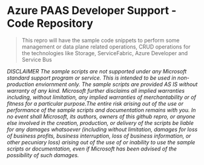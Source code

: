 # Azure PAAS Developer Support - Code Repository

> This repro will have the sample code snippets to perform some management or data plane related operations, CRUD operations for the technologies like Storage, ServiceFabric, Azure Developer and Service Bus 

*DISCLAIMER
The sample scripts are not supported under any Microsoft standard support program or service. This is intended to be used in non-production enviornment only.
The sample scripts are provided AS IS without warranty of any kind. Microsoft further disclaims all implied warranties including, without limitation, 
any implied warranties of merchantability or of fitness for a particular purpose.The entire risk arising out of the use or performance of the sample 
scripts and documentation remains with you. In no event shall Microsoft, its authors, owners of this github repro, or anyone else involved in the creation, production, or delivery of the scripts be liable for any damages whatsoever (including without limitation, damages for loss of business profits, business interruption, loss of business 
information, or other pecuniary loss) arising out of the use of or inability to use the sample scripts or documentation, even if Microsoft has been advised of
the possibility of such damages.*
